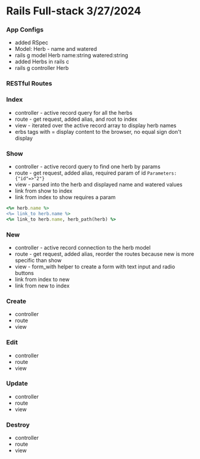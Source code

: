 # Rails Full-stack 3/27/2024

### App Configs

- added RSpec
- Model: Herb - name and watered
- rails g model Herb name:string watered:string
- added Herbs in rails c
- rails g controller Herb

### RESTful Routes

### Index

- controller - active record query for all the herbs
- route - get request, added alias, and root to index
- view - iterated over the active record array to display herb names
- erbs tags with = display content to the browser, no equal sign don't display

### Show

- controller - active record query to find one herb by params
- route - get request, added alias, required param of id `Parameters: {"id"=>"2"}`
- view - parsed into the herb and displayed name and watered values
- link from show to index
- link from index to show requires a param

```ruby
<%= herb.name %>
<%= link_to herb.name %>
<%= link_to herb.name, herb_path(herb) %>
```

### New

- controller - active record connection to the herb model
- route - get request, added alias, reorder the routes because new is more specific than show
- view - form_with helper to create a form with text input and radio buttons
- link from index to new
- link from new to index

### Create

- controller
- route
- view

### Edit

- controller
- route
- view

### Update

- controller
- route
- view

### Destroy

- controller
- route
- view
